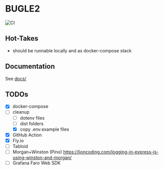 # BUGLE2

![CI](https://github.com/dkolba/bugle/actions/workflows/main.yml/badge.svg)

## Hot-Takes

- should be runnable locally and as docker-compose stack

## Documentation

See [docs/](./docs/index.md)

## TODOs

- [x] docker-compose
- [ ] cleanup
  - [ ] dotenv files
  - [ ] dist folders
  - [x] copy .env.example files
- [x] GitHub Action
- [x] Fly.io
- [ ] Tabloid
- [ ] Morgan+Winston (Pino) https://lioncoding.com/logging-in-express-js-using-winston-and-morgan/
- [ ] Grafana Faro Web SDK
